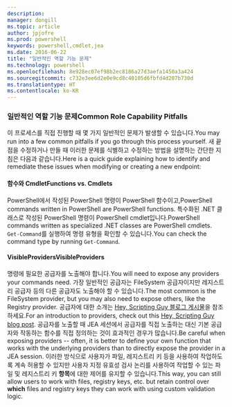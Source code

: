 ```yaml
---
description: 
manager: dongill
ms.topic: article
author: jpjofre
ms.prod: powershell
keywords: powershell,cmdlet,jea
ms.date: 2016-06-22
title: "일반적인 역할 기능 문제"
ms.technology: powershell
ms.openlocfilehash: 8e928ec07ef98b2ec8186a27d3aefa1450a3a424
ms.sourcegitcommit: c732e3ee6d2e0e9cd8c40105d6fbfd4d207b730d
ms.translationtype: HT
ms.contentlocale: ko-KR
---
```

### <a name="common-role-capability-pitfalls"></a><span data-ttu-id="c0d02-103">일반적인 역할 기능 문제</span><span class="sxs-lookup"><span data-stu-id="c0d02-103">Common Role Capability Pitfalls</span></span>
<span data-ttu-id="c0d02-104">이 프로세스를 직접 진행할 때 몇 가지 일반적인 문제가 발생할 수 있습니다.</span><span class="sxs-lookup"><span data-stu-id="c0d02-104">You may run into a few common pitfalls if you go through this process yourself.</span></span>
<span data-ttu-id="c0d02-105">새 끝점을 수정하거나 만들 때 이러한 문제를 식별하고 수정하는 방법을 설명하는 간단한 지침은 다음과 같습니다.</span><span class="sxs-lookup"><span data-stu-id="c0d02-105">Here is a quick guide explaining how to identify and remediate these issues when modifying or creating a new endpoint:</span></span>

#### <a name="functions-vs-cmdlets"></a><span data-ttu-id="c0d02-106">함수와 Cmdlet</span><span class="sxs-lookup"><span data-stu-id="c0d02-106">Functions vs. Cmdlets</span></span>
<span data-ttu-id="c0d02-107">PowerShell에서 작성된 PowerShell 명령이 PowerShell 함수이고,</span><span class="sxs-lookup"><span data-stu-id="c0d02-107">PowerShell commands written in PowerShell are PowerShell functions.</span></span>
<span data-ttu-id="c0d02-108">특수화된 .NET 클래스로 작성된 PowerShell 명령이 PowerShell cmdlet입니다.</span><span class="sxs-lookup"><span data-stu-id="c0d02-108">PowerShell commands written as specialized .NET classes are PowerShell cmdlets.</span></span>
<span data-ttu-id="c0d02-109">`Get-Command`를 실행하여 명령 유형을 확인할 수 있습니다.</span><span class="sxs-lookup"><span data-stu-id="c0d02-109">You can check the command type by running `Get-Command`.</span></span>

#### <a name="visibleproviders"></a><span data-ttu-id="c0d02-110">VisibleProviders</span><span class="sxs-lookup"><span data-stu-id="c0d02-110">VisibleProviders</span></span>
<span data-ttu-id="c0d02-111">명령에 필요한 공급자를 노출해야 합니다.</span><span class="sxs-lookup"><span data-stu-id="c0d02-111">You will need to expose any providers your commands need.</span></span>
<span data-ttu-id="c0d02-112">가장 일반적인 공급자는 FileSystem 공급자이지만 레지스트리 공급자 등의 다른 공급자도 노출해야 할 수 있습니다.</span><span class="sxs-lookup"><span data-stu-id="c0d02-112">The most common is the FileSystem provider, but you may also need to expose others, like the Registry provider.</span></span>
<span data-ttu-id="c0d02-113">공급자에 대한 소개는 [Hey, Scripting Guy 블로그 게시물](http://blogs.technet.com/b/heyscriptingguy/archive/2015/04/20/find-and-use-windows-powershell-providers.aspx)을 참조하세요.</span><span class="sxs-lookup"><span data-stu-id="c0d02-113">For an introduction to providers, check out this [Hey, Scripting Guy blog post](http://blogs.technet.com/b/heyscriptingguy/archive/2015/04/20/find-and-use-windows-powershell-providers.aspx).</span></span>
<span data-ttu-id="c0d02-114">공급자를 노출할 때 JEA 세션에서 공급자를 직접 노출하는 대신 기본 공급자와 작동하는 함수를 직접 정의하는 것이 효과적인 경우가 많습니다.</span><span class="sxs-lookup"><span data-stu-id="c0d02-114">Be careful when exposing providers -- often, it is better to define your own function that works with the underlying providers than to directly expose the provider in a JEA session.</span></span>
<span data-ttu-id="c0d02-115">이러한 방식으로 사용자가 파일, 레지스트리 키 등을 사용하여 작업하도록 계속 허용할 수 있지만 사용자 지정 유효성 검사 논리를 사용하여 작업할 수 있는 파일 및 레지스트리 키 **항목**에 대한 제어를 유지할 수 있습니다.</span><span class="sxs-lookup"><span data-stu-id="c0d02-115">This way, you can still allow users to work with files, registry keys, etc. but retain control over **which** files and registry keys they can work with using custom validation logic.</span></span>

